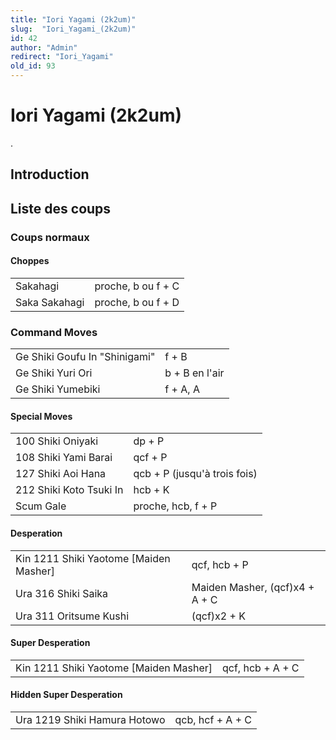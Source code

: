 ```yaml
---
title: "Iori Yagami (2k2um)"
slug:  "Iori_Yagami_(2k2um)"
id: 42
author: "Admin"
redirect: "Iori_Yagami"
old_id: 93
---
```


# Iori Yagami (2k2um)

.

## Introduction

## Liste des coups

### Coups normaux

#### Choppes

|               |                    |
|---------------|--------------------|
| Sakahagi      | proche, b ou f + C |
| Saka Sakahagi | proche, b ou f + D |

### Command Moves

|                               |                |
|-------------------------------|----------------|
| Ge Shiki Goufu In "Shinigami" | f + B          |
| Ge Shiki Yuri Ori             | b + B en l'air |
| Ge Shiki Yumebiki             | f + A, A       |

#### Special Moves

|                         |                              |
|-------------------------|------------------------------|
| 100 Shiki Oniyaki       | dp + P                       |
| 108 Shiki Yami Barai    | qcf + P                      |
| 127 Shiki Aoi Hana      | qcb + P (jusqu'à trois fois) |
| 212 Shiki Koto Tsuki In | hcb + K                      |
| Scum Gale               | proche, hcb, f + P           |

#### Desperation

|                                          |                                |
|------------------------------------------|--------------------------------|
| Kin 1211 Shiki Yaotome \[Maiden Masher\] | qcf, hcb + P                   |
| Ura 316 Shiki Saika                      | Maiden Masher, (qcf)x4 + A + C |
| Ura 311 Oritsume Kushi                   | (qcf)x2 + K                    |

#### Super Desperation

|                                          |                  |
|------------------------------------------|------------------|
| Kin 1211 Shiki Yaotome \[Maiden Masher\] | qcf, hcb + A + C |

#### Hidden Super Desperation

|                              |                  |
|------------------------------|------------------|
| Ura 1219 Shiki Hamura Hotowo | qcb, hcf + A + C |
